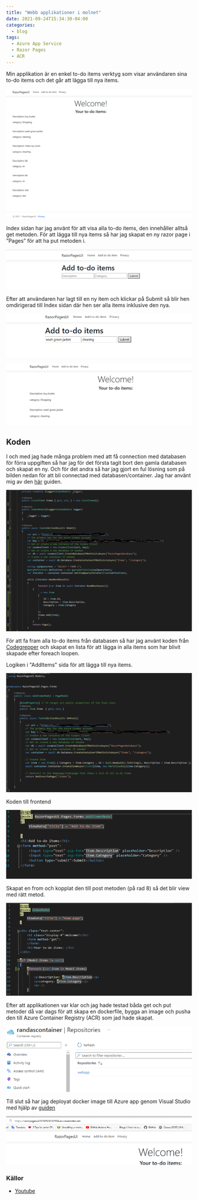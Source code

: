 ```yaml
---
title: "Webb applikationer i molnet"
date: 2021-09-24T15:34:30-04:00
categories:
  - blog
tags:
  - Azure App Service
  - Razor Pages
  - ACR
---
```


Min applikation är en enkel to-do items verktyg som visar användaren sina to-do items och det går att lägga till nya items. 

![Applikationen](/assets/images/minpage.png)

Index sidan har jag använt för att visa alla to-do items, den innehåller alltså get metoden. För att lägga till nya items så har jag skapat en ny razor page i ”Pages” för att ha put metoden i. 

![Lägg till](/assets/images/additems.png)

Efter att användaren har lagt till en ny item och klickar på Submit så blir hen omdirigerad till Index sidan där hen ser alla items inklusive den nya. 

![Lägg till to-do item](/assets/images/exitem.png)

![Koden](/assets/images/exitem2.png)



## Koden 

I och med jag hade många problem med att få connection med databasen för förra uppgiften så har jag för det första tagit bort den gamla databasen och skapat en ny. Och för det andra så har jag gjort en ful lösning som på bilden nedan för att bli connectad med databasen/container. Jag har använt mig av den [här](https://docs.microsoft.com/en-us/azure/cosmos-db/sql/sql-api-get-started#GetSolution) guiden.

![Get metoden](/assets/images/indexcode.png)

För att fa fram alla to-do items från databasen så har jag använt koden från [Codegrepper](https://www.codegrepper.com/code-examples/csharp/cosmos+db+get+all+items+in+container) och skapat en lista för att lägga in alla items som har blivit skapade efter foreach loopen. 

Logiken i "AddItems" sida för att lägga till nya items.

![Put metoden](/assets/images/put.png)

Koden till frontend

![Frontend get](/assets/images/front.png)

Skapat en from och kopplat den till post metoden (på rad 8) så det blir view med rätt metod. 

![Frontend put](/assets/images/front2.png)

Efter att applikationen var klar och jag hade testad båda get och put metoder då var dags för att skapa en dockerfile, bygga an image och pusha den till Azure Container Registry (ACR) som jad hade skapat.

![ACR](/assets/images/acr.png)
 
 Till slut så har jag deployat docker image till Azure app genom Visual Studio med hjälp av [guiden](https://code.visualstudio.com/docs/containers/app-service)

 ![Sida](/assets/images/mywebsite.png)

### Källor

- [Youtube](https://www.youtube.com/watch?v=aP02__gMLtw)